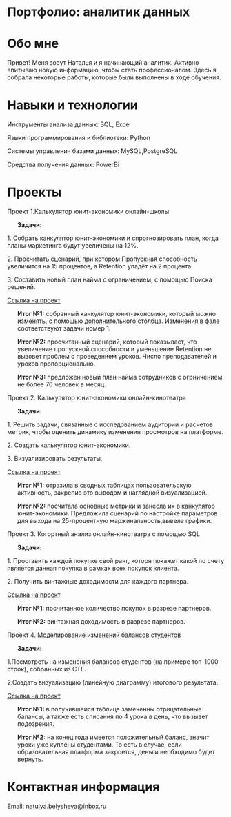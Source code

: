 # Портфолио: аналитик данных

# Обо мне

Привет! Меня зовут Наталья и я начинающий аналитик. Активно впитываю новую информацию, чтобы стать профессионалом. Здесь я собрала некоторые работы, которые были выполнены в ходе обучения.

# Навыки и технологии
<p>Инструменты анализа данных: SQL, Excel<p/>
<p>Языки программирования и библиотеки: Python<p/>
<p>Системы управления базами данных: MySQL,PostgreSQL<p/>
<p>Средства получения данных: PowerBi<p/>

# Проекты 
<p>Проект 1.Калькулятор юнит-экономики онлайн-школы <p/>
 <ol><p><strong>Задачи:</strong> <p/> </ol>
<p>1. Собрать канкулятор юнит-экономики и спрогнозировать план, когда планы маркетинга будут увеличены на 12%. <p/>
<p>2. Просчитать сценарий, при котором Пропускная способность увеличится на 15 процентов, а Retention упадёт на 2 процента. <p/>
<p>3. Составить новый план найма с ограничением, с помощью Поиска решений. <p/>
 <a href="https://docs.google.com/spreadsheets/d/1ICNgGyPFgTprJKzbvOnNc67A4DgQExJ_/edit?usp=sharing&ouid=114268616299807272372&rtpof=true&sd=true">Ссылка на проект</a>
 <ol>
 <p><strong>Итог №1:</strong> собранный канкулятор юнит-экономики, который можно изменять, с помощью дополнительного столбца. Изменения в фале соответствуют задачи номер 1.<p/>
 <p><strong>Итог №2:</strong> просчитанный сценарий, который показывает, что увеличение пропускной способности и уменьшение Retention не вызовет проблем с проведением уроков. Число преподавателей и уроков пропорционально. <p/>
 <p><strong>Итог №3:</strong> предложен новый план найма сотрудников с огрничением не более 70 человек в месяц. <p/>
 </ol>
<p>Проект 2. Калькулятор юнит-экономики онлайн-кинотеатра <p/>
 <ol><p><strong>Задачи:</strong> <p/> </ol>
<p>1. Решить задачи, связанные с исследованием аудитории и расчетов метрик, чтобы оценить динамику изменения просмотров на платформе. <p/>
<p>2. Создать калькулятор юнит-экономики. <p/>
<p>3. Визуализировать результаты. <p/>
 <a href="https://drive.google.com/drive/folders/11sepvp8LYE2VrhKMwXl8YHwLvrh0mSr5">Ссылка на проект</a>
 <ol>
 <p><strong>Итог №1:</strong> отразила в сводных таблицах пользовательскую активность, закрепив это выводом и наглядной визуализацией. <p/>
 <p><strong>Итог №2:</strong> посчитала основные метрики и занесла их в канкулятор юнит-экономики. Предложила сценарий по настройке параметров для выхода на 25-процентную маржинальность,вывела графики. <p/>
 </ol>
<p>Проект 3. Когортный анализ онлайн-кинотеатра с помощью SQL <p/>
 <ol><p><strong>Задачи:</strong> <p/> </ol>
<p>1. Проставить каждой покупке свой ранг, которя покажет какой по счету является данная покупка в рамках всех покупок клиента. <p/>
<p>2. Получить винтажные доходимости для каждого партнера. <p/>
 <a href="https://github.com/NataliSirotenko/Portfolio/tree/main/%D0%9F%D1%80%D0%BE%D0%B5%D0%BA%D1%82%203">Ссылка на проект</a>
 <ol>
 <p><strong>Итог №1:</strong> посчитанное количество покупок в разрезе партнеров. <p/>
 <p><strong>Итог №2:</strong> винтажная доходимость в разрезе партнеров.<p/>
 </ol>
<p>Проект 4. Моделирование изменений балансов студентов<p/>
 <ol><p><strong>Задачи:</strong> <p/> </ol>
<p>1.Посмотреть на изменения балансов студентов (на примере топ-1000 строк), собранных из CTE.<p/>
<p>2.Создать визуализацию (линейную диаграмму) итогового результата.<p/>
 <a href="https://github.com/NataliSirotenko/Portfolio/blob/main/%D0%9F%D0%BE%D0%B5%D0%BA%D1%82%204.xlsx">Ссылка на проект</a>
 <ol>
 <p><strong>Итог №1:</strong> в получившейся таблице замеченны отрицательные балансы, а также есть списания по 4 урока в день, что вызывет подозрения. <p/>
 <p><strong>Итог №2:</strong> на конец года имеется положительный баланс, значит уроки уже куплены студентами. То есть в случае, если образовательная платформа 
 закроется, деньги необходимо будет вернуть.<p/>
 </ol>
 
# Контактная информация
 Email: <a> natulya.belysheva@inbox.ru</a>






